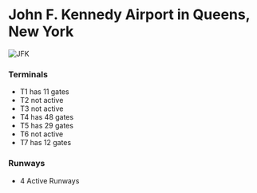 # John F. Kennedy Airport in Queens, New York

![JFK](https://github.com/nicomcd/OMNeTpp/assets/35404943/c2175ebf-1d12-4bd8-9f4e-5565d06bb4f7)


### Terminals
- T1 has 11 gates
- T2 not active
- T3 not active
- T4 has 48 gates
- T5 has 29 gates
- T6 not active
- T7 has 12 gates

### Runways
- 4 Active Runways
